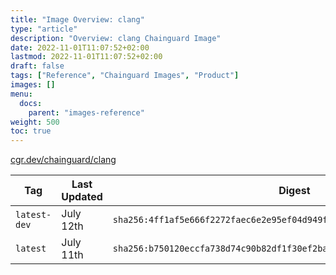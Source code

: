 ```yaml
---
title: "Image Overview: clang"
type: "article"
description: "Overview: clang Chainguard Image"
date: 2022-11-01T11:07:52+02:00
lastmod: 2022-11-01T11:07:52+02:00
draft: false
tags: ["Reference", "Chainguard Images", "Product"]
images: []
menu:
  docs:
    parent: "images-reference"
weight: 500
toc: true
---
```


[cgr.dev/chainguard/clang](https://github.com/chainguard-images/images/tree/main/images/clang)

| Tag          | Last Updated | Digest                                                                    |
|--------------|--------------|---------------------------------------------------------------------------|
| `latest-dev` | July 12th    | `sha256:4ff1af5e666f2272faec6e2e95ef04d949f9877f67e6b01ba1180b9a8b7af04f` |
| `latest`     | July 11th    | `sha256:b750120eccfa738d74c90b82df1f30ef2baded2af0bee3525c62c4340e4e152d` |


